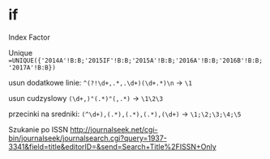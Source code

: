 # if
Index Factor

Unique `=UNIQUE({'2014A'!B:B;'2015IF'!B:B;'2015A'!B:B;'2016A'!B:B;'2016B'!B:B;'2017A'!B:B})`

usun dodatkowe linie: `^(?!\d+,.*,.\d+)(\d+.*)\n` -> `\1`

usun cudzyslowy `(\d+,)"(.*)"(,.*)` -> `\1\2\3`

przecinki na sredniki: `(^\d+),(.*),(.*),(.*),(\d+)` -> `\1;\2;\3;\4;\5`

Szukanie po ISSN
http://journalseek.net/cgi-bin/journalseek/journalsearch.cgi?query=1937-3341&field=title&editorID=&send=Search+Title%2FISSN+Only
